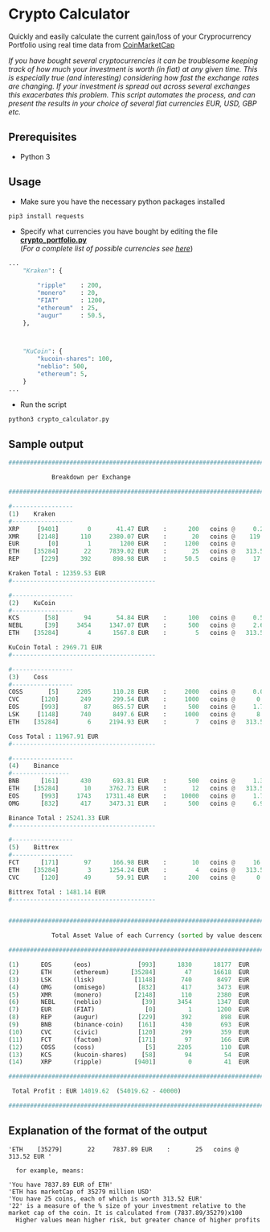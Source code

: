 # Crypto Calculator
Quickly and easily calculate the current gain/loss of your Cryprocurrency Portfolio using real time data from  [CoinMarketCap](https://coinmarketcap.com/api/)

*If you have bought several cryptocurrencies it can be troublesome keeping track of how much your investment is worth (in fiat) at any given time. This is especially true (and interesting) considering how fast the exchange rates are changing. If your investment is spread out across several exchanges this exacerbates this problem. This script automates the process, and can present the results in your choice of several fiat currencies EUR, USD, GBP etc.*

## Prerequisites
* Python 3

## Usage

* Make sure you have the necessary python packages installed
```python 
pip3 install requests
```

* Specify what currencies you have bought by editing the file
 **[crypto_portfolio.py](crypto_portfolio.py)**  
   (*For a complete list of possible currencies see [here](https://api.coinmarketcap.com/v1/ticker/)*)


```python 
...
    "Kraken": {

        "ripple"    : 200,
        "monero"    : 20,
        "FIAT"      : 1200,
        "ethereum"  : 25,
        "augur"     : 50.5,
    },



    "KuCoin": {
        "kucoin-shares": 100,
        "neblio": 500,
        "ethereum": 5,
    }
...

```
* Run the script
```python 
python3 crypto_calculator.py
```

## Sample output

```python 
###################################################################################### 

            Breakdown per Exchange 

###################################################################################### 

#-----------------
(1)    Kraken
#-----------------
XRP     [9401]        0       41.47 EUR    :      200   coins @     0.21 EUR 
XMR     [2148]      110     2380.07 EUR    :       20   coins @    119.0 EUR 
EUR        [0]        1        1200 EUR    :     1200   coins @        1 EUR 
ETH    [35284]       22     7839.02 EUR    :       25   coins @   313.56 EUR 
REP      [229]      392      898.98 EUR    :     50.5   coins @     17.8 EUR 

Kraken Total : 12359.53 EUR
#---------------------------------------- 

#-----------------
(2)    KuCoin
#-----------------
KCS       [58]       94       54.84 EUR    :      100   coins @     0.55 EUR 
NEBL      [39]     3454     1347.07 EUR    :      500   coins @     2.69 EUR 
ETH    [35284]        4      1567.8 EUR    :        5   coins @   313.56 EUR 

KuCoin Total : 2969.71 EUR
#---------------------------------------- 

#-----------------
(3)    Coss
#-----------------
COSS       [5]     2205      110.28 EUR    :     2000   coins @     0.06 EUR 
CVC      [120]      249      299.54 EUR    :     1000   coins @      0.3 EUR 
EOS      [993]       87      865.57 EUR    :      500   coins @     1.73 EUR 
LSK     [1148]      740      8497.6 EUR    :     1000   coins @      8.5 EUR 
ETH    [35284]        6     2194.93 EUR    :        7   coins @   313.56 EUR 

Coss Total : 11967.91 EUR
#---------------------------------------- 

#-----------------
(4)    Binance
#----------------
BNB      [161]      430      693.81 EUR    :      500   coins @     1.39 EUR 
ETH    [35284]       10     3762.73 EUR    :       12   coins @   313.56 EUR 
EOS      [993]     1743    17311.48 EUR    :    10000   coins @     1.73 EUR 
OMG      [832]      417     3473.31 EUR    :      500   coins @     6.95 EUR 

Binance Total : 25241.33 EUR
#---------------------------------------- 

#-----------------
(5)    Bittrex
#-----------------
FCT      [171]       97      166.98 EUR    :       10   coins @     16.7 EUR 
ETH    [35284]        3     1254.24 EUR    :        4   coins @   313.56 EUR 
CVC      [120]       49       59.91 EUR    :      200   coins @      0.3 EUR 

Bittrex Total : 1481.14 EUR
#---------------------------------------- 


###################################################################################### 

            Total Asset Value of each Currency (sorted by value descending)

###################################################################################### 

(1)      EOS      (eos)             [993]      1830      18177  EUR   :    10500  coins @     1.73 EUR
(2)      ETH      (ethereum)      [35284]        47      16618  EUR   :       53  coins @   313.56 EUR
(3)      LSK      (lisk)           [1148]       740       8497  EUR   :     1000  coins @      8.5 EUR
(4)      OMG      (omisego)         [832]       417       3473  EUR   :      500  coins @     6.95 EUR
(5)      XMR      (monero)         [2148]       110       2380  EUR   :       20  coins @    119.0 EUR
(6)      NEBL     (neblio)           [39]      3454       1347  EUR   :      500  coins @     2.69 EUR
(7)      EUR      (FIAT)              [0]         1       1200  EUR   :     1200  coins @        1 EUR
(8)      REP      (augur)           [229]       392        898  EUR   :     50.5  coins @     17.8 EUR
(9)      BNB      (binance-coin)    [161]       430        693  EUR   :      500  coins @     1.39 EUR
(10)     CVC      (civic)           [120]       299        359  EUR   :     1200  coins @      0.3 EUR
(11)     FCT      (factom)          [171]        97        166  EUR   :       10  coins @     16.7 EUR
(12)     COSS     (coss)              [5]      2205        110  EUR   :     2000  coins @     0.06 EUR
(13)     KCS      (kucoin-shares)    [58]        94         54  EUR   :      100  coins @     0.55 EUR
(14)     XRP      (ripple)         [9401]         0         41  EUR   :      200  coins @     0.21 EUR

###################################################################################### 

 Total Profit : EUR 14019.62  (54019.62 - 40000) 

###################################################################################### 

```

## Explanation of the format of the output
``` 
'ETH    [35279]       22     7837.89 EUR    :       25   coins @   313.52 EUR '

  for example, means:

'You have 7837.89 EUR of ETH'
'ETH has marketCap of 35279 million USD'
'You have 25 coins, each of which is worth 313.52 EUR'
'22' is a measure of the % size of your investment relative to the market cap of the coin. It is calculated from (7837.89/35279)x100
  Higher values mean higher risk, but greater chance of higher profits
```
